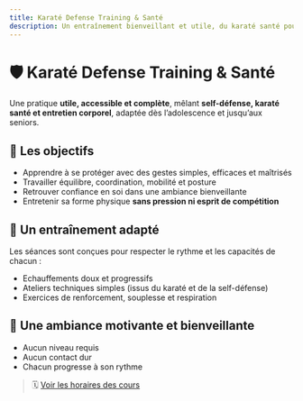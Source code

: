 ```yaml
---
title: Karaté Defense Training & Santé
description: Un entraînement bienveillant et utile, du karaté santé pour adolescents, adultes et seniors.
---
```


# 🛡️ Karaté Defense Training & Santé

Une pratique **utile, accessible et complète**, mêlant **self-défense, karaté santé et entretien corporel**, adaptée dès l’adolescence et jusqu’aux seniors.

## 🎯 Les objectifs

- Apprendre à se protéger avec des gestes simples, efficaces et maîtrisés
- Travailler équilibre, coordination, mobilité et posture
- Retrouver confiance en soi dans une ambiance bienveillante
- Entretenir sa forme physique **sans pression ni esprit de compétition**

## 👥 Un entraînement adapté

Les séances sont conçues pour respecter le rythme et les capacités de chacun :

- Echauffements doux et progressifs
- Ateliers techniques simples (issus du karaté et de la self-défense)
- Exercices de renforcement, souplesse et respiration

## 🌿 Une ambiance motivante et bienveillante

- Aucun niveau requis
- Aucun contact dur
- Chacun progresse à son rythme

> 🗓️ [Voir les horaires des cours](/docs/horaires#kdt)